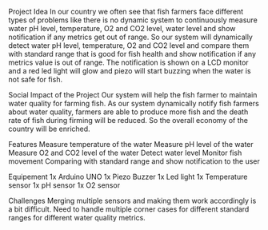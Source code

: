 Project Idea
In our country we often see that fish farmers face different types of problems like there is no dynamic system to continuously measure water pH level, temperature, O2 and CO2 level, water level and show notification if any metrics get out of range. So our system will dynamically detect water pH level, temperature, O2 and CO2 level and compare them with standard range that is good for fish health and show notification if any metrics value is out of range. The notification is shown on a LCD monitor and a red led light will glow and piezo will start buzzing when the water is not safe for fish.

Social Impact of the Project
Our system will help the fish farmer to maintain water quality for farming fish. As our system dynamically notify fish farmers about water quality, farmers are able to produce more fish and the death rate of fish during firming will be reduced. So the overall economy of the country will be enriched.

Features
 Measure temperature of the water
 Measure pH level of the water
 Measure O2 and CO2 level of the water
 Detect water level
 Monitor fish movement
 Comparing with standard range and show notification to the user

Equipement
 1x Arduino UNO
 1x Piezo Buzzer
 1x Led light
 1x Temperature sensor
 1x pH sensor
 1x O2 sensor

Challenges
Merging multiple sensors and making them work accordingly is a bit difficult.
Need to handle multiple corner cases for different standard ranges for different water quality metrics.
